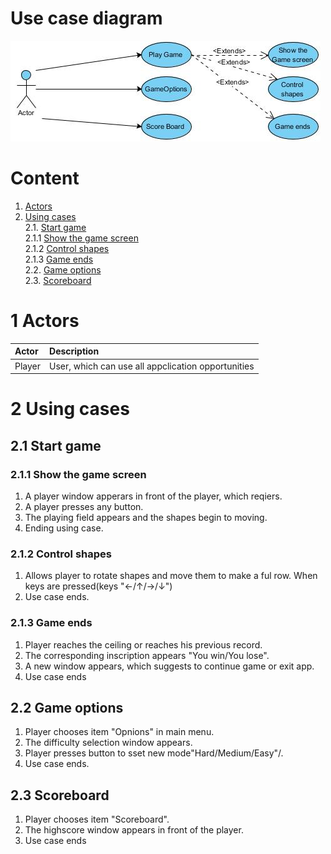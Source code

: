 # Use case diagram

![Use case diagram](https://github.com/Eltay750505/TetrisGame/blob/master/images/Diagrams/useCase.jpg)

# Content

1. [Actors](#1) <br>
2. [Using cases](#2) <br>
    2.1. [Start game](#2.1) <br>
      2.1.1 [Show the game screen](#2.1.1) <br>
      2.1.2 [Control shapes](#2.1.2) <br>
      2.1.3 [Game ends](#2.1.3) <br>
    2.2. [Game options](#2.2) <br>
    2.3. [Scoreboard](#2.3) <br>
    
        
 <a name="1"/>
 
 # 1 Actors
 
| Actor | Description |
|:--|:--|
| Player | User, which can use all appclication opportunities |

<a name="2"/>

# 2 Using cases

<a name="2.1"/>

## 2.1 Start game

<a name="2.1.1"/>

### 2.1.1 Show the game screen
1. A player window apperars in front of the player, which reqiers.<br>
2. A player presses any button.<br>
3. The playing field appears and the shapes begin to moving.
4. Ending using case.

<a name="2.1.2"/>

### 2.1.2 Control shapes
1. Allows player to rotate shapes and move them to make a ful row. When keys are pressed(keys "←/↑/→/↓")
2. Use case ends.

<a name="2.1.3"/>

### 2.1.3 Game ends
1. Player reaches the ceiling or reaches his previous record. 
2. The corresponding inscription appears "You win/You lose".
3. A new window appears, which suggests to continue game or exit app.
4. Use case ends

<a name="2.2"/>

## 2.2 Game options
1. Player chooses item "Opnions" in main menu.
2. The difficulty selection window appears.
3. Player presses button to sset new mode"Hard/Medium/Easy"/.
4. Use case ends.

<a name="2.3"/>

## 2.3 Scoreboard
1. Player chooses item "Scoreboard".
2. The highscore window appears in front of the player.<br>
3. Use case ends
